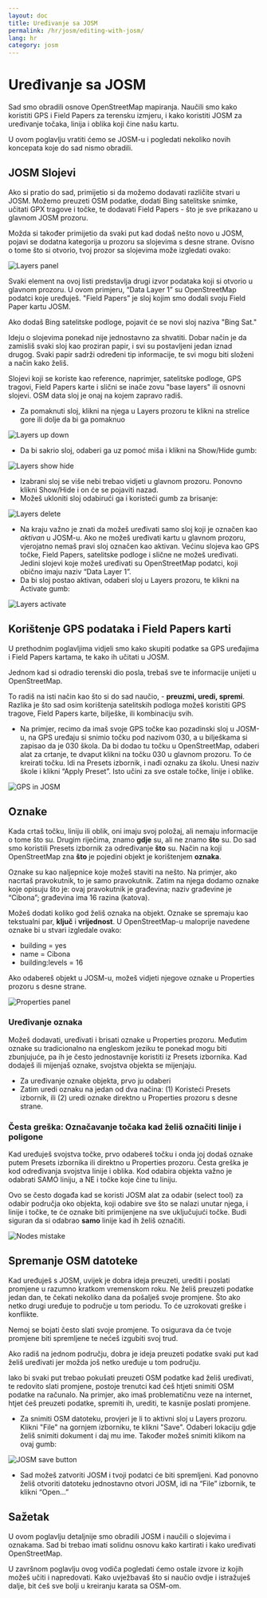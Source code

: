 ```yaml
---
layout: doc
title: Uređivanje sa JOSM
permalink: /hr/josm/editing-with-josm/
lang: hr
category: josm
---
```


Uređivanje sa JOSM
=================
Sad smo obradili osnove OpenStreetMap mapiranja. 
Naučili smo kako koristiti GPS i Field Papers za terensku izmjeru, i kako koristiti JOSM za uređivanje točaka, linija i oblika koji čine našu kartu.

U ovom poglavlju vratiti ćemo se JOSM-u i pogledati nekoliko novih koncepata koje do sad nismo obradili. 

JOSM Slojevi
------------
Ako si pratio do sad, primijetio si da možemo dodavati različite stvari u JOSM.
Možemo preuzeti OSM podatke, dodati Bing satelitske snimke, učitati GPX tragove 
i točke, te dodavati Field Papers - što je sve prikazano u glavnom JOSM prozoru.

Možda si također primijetio da svaki put kad dodaš nešto novo u JOSM, pojavi se dodatna 
kategorija u prozoru sa slojevima s desne strane. Ovisno o tome što si otvorio, 
tvoj prozor sa slojevima može izgledati ovako:

![Layers panel][]

Svaki element na ovoj listi predstavlja drugi izvor podataka koji si
otvorio u glavnom prozoru. U ovom primjeru, “Data Layer 1” su OpenStreetMap
podatci koje uređuješ. "Field Papers” je sloj kojim smo dodali svoju
Field Paper kartu JOSM.

Ako dodaš Bing satelitske podloge, pojavit će se novi sloj naziva "Bing Sat."

Ideju o slojevima ponekad nije jednostavno za shvatiti. Dobar način je da zamisliš
svaki sloj kao proziran papir, i svi su postavljeni jedan iznad drugog. Svaki papir
sadrži određeni tip informacije, te svi mogu biti složeni a način kako želiš.

Slojevi koji se koriste kao reference, naprimjer, satelitske podloge, GPS tragovi, Field Papers
karte i slični se inače zovu "base layers" ili osnovni slojevi. OSM data sloj je onaj na
kojem zapravo radiš. 

- Za pomaknuti sloj, klikni na njega u Layers prozoru te klikni na strelice
  gore ili dolje da bi ga pomaknuo

![Layers up down][]

- Da bi sakrio sloj, odaberi ga uz pomoć miša i klikni na Show/Hide gumb:

![Layers show hide][]

- Izabrani sloj se više nebi trebao vidjeti u glavnom prozoru. Ponovno klikni
    Show/Hide i on će se pojaviti nazad.
- Možeš ukloniti sloj odabirući ga i koristeći gumb za brisanje:

![Layers delete][]

- Na kraju važno je znati da možeš uređivati samo sloj koji je označen kao
  *aktivan* u JOSM-u. Ako ne možeš uređivati kartu u glavnom prozoru, vjerojatno
  nemaš pravi sloj označen kao aktivan. Većinu slojeva kao GPS točke, Field
  Papers, satelitske podloge i slične ne možeš uređivati. Jedini slojevi koje
  možeš uređivati su OpenStreetMap podatci, koji obično imaju naziv “Data Layer 1”.
- Da bi sloj postao aktivan, odaberi sloj u Layers prozoru, te klikni
  na Activate gumb:

![Layers activate][]

Korištenje GPS podataka i Field Papers karti
--------------------------------------------

U prethodnim poglavljima vidjeli smo kako skupiti podatke sa
GPS uređajima i Field Papers kartama, te kako ih učitati u JOSM.

Jednom kad si odradio terenski dio posla, trebaš sve te informacije
unijeti u OpenStreetMap.

To radiš na isti način kao što si do sad naučio, - **preuzmi, uredi, spremi**.
Razlika je što sad osim korištenja satelitskih podloga možeš koristiti GPS tragove,
Field Papers karte, bilješke, ili kombinaciju svih.

- Na primjer, recimo da imaš svoje GPS točke kao pozadinski sloj u JOSM-u,
  na GPS uređaju si snimio točku pod nazivom 030, a u bilješkama si zapisao
  da je 030 škola. Da bi dodao tu točku u OpenStreetMap, odaberi alat za
  crtanje, te dvaput klikni na točku 030 u glavnom prozoru. To će kreirati točku.
  Idi na Presets izbornik, i nađi oznaku za školu. Unesi naziv škole i klikni
  “Apply Preset”. Isto učini za sve ostale točke, linije i oblike.

![GPS in JOSM][]

Oznake
------

Kada crtaš točku, liniju ili oblik, oni imaju svoj položaj, ali nemaju
informacije o tome što su. Drugim riječima, znamo **gdje** su, ali
ne znamo **što** su. Do sad smo koristili Presets izbornik za određivanje
**što** su. Način na koji OpenStreetMap zna **što** je pojedini objekt
je korištenjem **oznaka**.

Oznake su kao naljepnice koje možeš staviti na nešto. Na primjer, ako
nacrtaš pravokutnik, to je samo pravokutnik. Zatim na njega dodamo oznake
koje opisuju što je: ovaj pravokutnik je građevina; naziv građevine je
“Cibona”; građevina ima 16 razina (katova).

Možeš dodati koliko god želiš oznaka na objekt. Oznake se spremaju
kao tekstualni par, **ključ** i **vrijednost**. U OpenStreetMap-u
maloprije navedene oznake bi u stvari izgledale ovako:

- building = yes
- name = Cibona
- building:levels = 16

Ako odabereš objekt u JOSM-u, možeš vidjeti njegove oznake u Properties
prozoru s desne strane. 

![Properties panel][]

### Uređivanje oznaka
Možeš dodavati, uređivati i brisati oznake u Properties prozoru. Međutim oznake
su tradicionalno na engleskom jeziku te ponekad mogu biti zbunjujuće, pa ih je često
jednostavnije koristiti iz Presets izbornika. Kad dodaješ ili mijenjaš oznake,
svojstva objekta se mijenjaju.

- Za uređivanje oznake objekta, prvo ju odaberi
- Zatim uredi oznaku na jedan od dva načina: (1) Koristeći Presets izbornik,
  ili (2) uredi oznake direktno u Properties prozoru s desne strane.

### Česta greška: Označavanje točaka kad želiš označiti linije i poligone
Kad uređuješ svojstva točke, prvo odabereš točku i onda joj dodaš oznake
putem Presets izbornika ili direktno u Properties prozoru. Česta greška
je kod određivanja svojstva linije i oblika. Kod odabira objekta važno
je odabrati SAMO liniju, a NE i točke koje čine tu liniju.

Ovo se često događa kad se koristi JOSM alat za odabir (select tool) za
odabir područja oko objekta, koji odabire sve što se nalazi unutar njega,
i linije i točke, te će oznake biti primijenjene na sve uključujući točke.
Budi siguran da si odabrao **samo** linije kad ih želiš označiti.

![Nodes mistake][]

Spremanje OSM datoteke
----------------------

Kad uređuješ s JOSM, uvijek je dobra ideja preuzeti, urediti i poslati promjene
u razumno kratkom vremenskom roku. Ne želiš preuzeti podatke jedan dan, te čekati
nekoliko dana da pošalješ svoje promjene. Što ako netko drugi uređuje to područje
u tom periodu. To će uzrokovati greške i konflikte.

Nemoj se bojati često slati svoje promjene. To osigurava da će tvoje promjene
biti spremljene te nećeš izgubiti svoj trud.

Ako radiš na jednom području, dobra je ideja preuzeti podatke svaki put kad želiš
uređivati jer možda još netko uređuje u tom području.

Iako bi svaki put trebao pokušati preuzeti OSM podatke kad želiš uređivati,
te redovito slati promjene, postoje trenutci kad ćeš htjeti snimiti OSM podatke
na računalo. Na primjer, ako imaš problematičnu veze na internet, htjet ćeš
preuzeti podatke, spremiti ih, urediti, te kasnije poslati promjene.

- Za snimiti OSM datoteku, provjeri je li to aktivni sloj u Layers
  prozoru. Klikni "File" na gornjem izborniku, te klikni "Save".
  Odaberi lokaciju gdje želiš snimiti dokument i daj mu ime. Također možeš
  snimiti klikom na ovaj gumb:

![JOSM save button][]

- Sad možeš zatvoriti JOSM i tvoji podatci će biti spremljeni. Kad ponovno
  želiš otvoriti datoteku jednostavno otvori JOSM, idi na “File” izbornik,
  te klikni “Open...”

Sažetak
-------
U ovom poglavlju detaljnije smo obradili JOSM i naučili o slojevima i oznakama.
Sad bi trebao imati solidnu osnovu kako kartirati i kako uređivati OpenStreetMap.

U završnom poglavlju ovog vodiča pogledati ćemo ostale izvore iz kojih možeš 
učiti i napredovati. Kako uvježbavaš što si naučio ovdje i istražuješ dalje,
bit ćeš sve bolji u kreiranju karata sa OSM-om.


[Layers panel]: /images/josm/josm_layers-panel.png
[Layers up down]: /images/josm/josm_layers-panel-up-down.png
[Layers show hide]: /images/josm/josm_layers-panel-show-hide.png
[Layers delete]: /images/josm/josm_layers-panel-delete.png
[Layers activate]: /images/josm/josm_layers-panel-activate.png
[GPS in JOSM]: /images/josm/josm_gps-layer.png
[Properties panel]: /images/josm/josm_properties-panel.png
[Nodes mistake]: /images/josm/josm_nodes-selected-mistake.png
[JOSM save button]: /images/josm/josm_save-button.png
